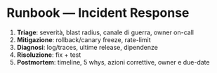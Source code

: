 # Runbook — Incident Response

1. **Triage**: severità, blast radius, canale di guerra, owner on-call
2. **Mitigazione**: rollback/canary freeze, rate-limit
3. **Diagnosi**: log/traces, ultime release, dipendenze
4. **Risoluzione**: fix + test
5. **Postmortem**: timeline, 5 whys, azioni correttive, owner e due-date
